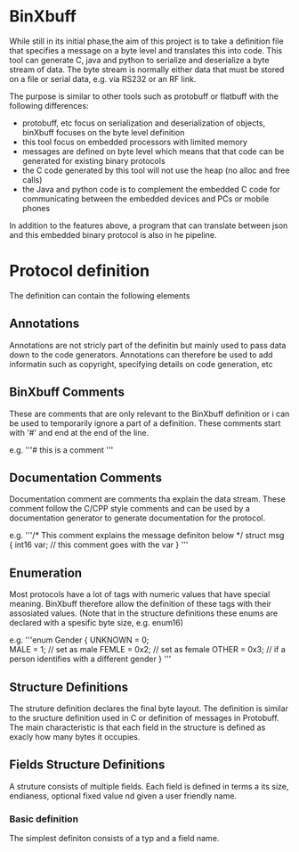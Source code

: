 # BinXbuff
While still in its initial phase,the aim of this project is to take a definition file that specifies a message on 
a byte level and translates this into code. 
This tool can generate C, java and python to serialize and deserialize a byte stream of data. The byte stream is 
normally either data that must be stored on a file or serial data, e.g. via RS232 or an RF link.  

The purpose is similar to other tools such as protobuff or flatbuff with the following differences:
- protobuff, etc focus on serialization and deserialization of objects, binXbuff focuses on the byte level definition
- this tool focus on embedded processors with limited memory
- messages are defined on byte level which means that that code can be generated for existing binary protocols 
- the C code generated by this tool will not use the heap (no alloc and free calls)
- the Java and python code is to complement the embedded C code for communicating between the embedded devices and PCs or mobile phones

In addition to the features above, a program that can translate between json and this embedded binary protocol is also in he pipeline.

# Protocol definition

The definition can contain the following elements

## Annotations
Annotations are not stricly part of the definitin but mainly used to pass data down to the code generators. Annotations can therefore be used to add informatin such as copyright, specifying details on code generation, etc 

## BinXbuff Comments  
These are comments that are only relevant to the BinXbuff definition or i can be used to temporarily ignore a part of a definition. These comments start with '#' and end at the end of the line.

e.g.
'''# this is a comment
'''
## Documentation Comments 
Documentation comment  are comments tha explain the data stream. These comment follow the C/CPP style comments and can be used by a documentation generator to generate documentation for the protocol.

e.g.
'''/* 
   This comment explains the message definiton below 
 */
struct msg {
  int16   var;    // this comment goes with the var 
} 
'''

## Enumeration
Most protocols have a lot of tags with numeric values that have special meaning. BinXbuff therefore allow the definition of these tags with their assosiated values. (Note that in the structure definitions these enums are declared with a spesific byte size, e.g. enum16)

e.g.
'''enum Gender {
    UNKNOWN = 0;    
    MALE    = 1;   // set as male
    FEMLE   = 0x2;   // set as female
    OTHER   = 0x3;   // if a person identifies with a different gender 
}
''' 
## Structure Definitions
The struture definition declares the final byte layout. The definition is similar to the sructure definition used in C or definition of messages in Protobuff. The main characteristic is that each field in the structure is defined as exacly how many bytes it occupies. 

## Fields Structure Definitions
A struture consists of multiple fields. Each field is defined in terms a its size, endianess, optional fixed value nd given a user friendly name.
### Basic definition
The simplest definiton consists of a typ and a field name.


